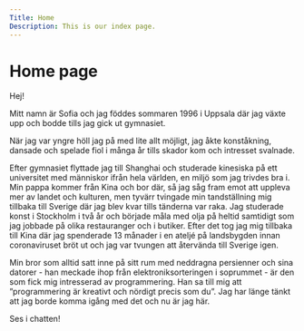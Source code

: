 ```yaml
---
Title: Home
Description: This is our index page.
---
```


Home page
==========================

Hej!

Mitt namn är Sofia och jag föddes sommaren 1996 i Uppsala där jag växte upp och bodde tills jag gick ut gymnasiet.

När jag var yngre höll jag på med lite allt möjligt, jag åkte konståkning, dansade och spelade fiol i många år tills skador kom och intresset svalnade.

Efter gymnasiet flyttade jag till Shanghai och studerade kinesiska på ett universitet med människor ifrån hela världen, en miljö som jag trivdes bra i. Min pappa kommer från Kina och bor där, så jag såg fram emot att uppleva mer av landet och kulturen, men tyvärr tvingade min tandställning mig tillbaka till Sverige där jag blev kvar tills tänderna var raka. Jag studerade konst i Stockholm i två år och började måla med olja på heltid samtidigt som jag jobbade på olika restauranger och i butiker. Efter det tog jag mig tillbaka till Kina där jag spenderade 13 månader i en ateljé på landsbygden innan coronaviruset bröt ut och jag var tvungen att återvända till Sverige igen.

Min bror som alltid satt inne på sitt rum med neddragna persienner och sina datorer - han meckade ihop från elektroniksorteringen i soprummet - är den som fick mig intresserad av programmering. Han sa till mig att ”programmering är kreativt och nördigt precis som du”. Jag har länge tänkt att jag borde komma igång med det och nu är jag här.

Ses i chatten!
